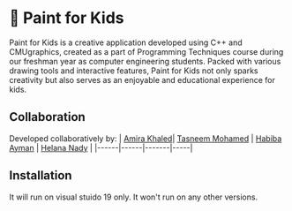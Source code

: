 # 🎨 Paint for Kids 
Paint for Kids is a creative application developed using C++ and CMUgraphics, created as a part of Programming Techniques course during our freshman year as computer engineering students. Packed with various drawing tools and interactive features, Paint for Kids not only sparks creativity but also serves as an enjoyable and educational experience for kids.

## Collaboration
Developed collaboratively by:
| [Amira Khaled](https://github.com/AmiraKhalid04)| [Tasneem Mohamed](https://github.com/Tasneemmohammed0) | [Habiba Ayman](https://github.com/habibayman) | [Helana Nady](https://github.com/HelanaNady) | 
|------|------|-------|-----|

## Installation
It will run on visual stuido 19 only. It won't run on any other versions.
